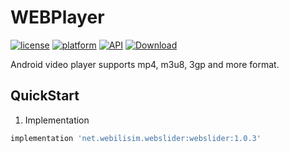 # WEBPlayer
[![license](https://img.shields.io/badge/license-MIT-blue.svg)](https://raw.githubusercontent.com/webilisim/WEBPlayer/master/LICENSE)
[![platform](https://img.shields.io/badge/platform-Android-yellow.svg)](https://www.android.com)
[![API](https://img.shields.io/badge/API-16%2B-brightgreen.svg?style=flat)](https://android-arsenal.com/api?level=16)
[ ![Download](https://api.bintray.com/packages/netwebilisim/WEBSlider/net.webilisim.webslider/images/download.svg?version=1.0.3) ](https://bintray.com/netwebilisim/WEBSlider/net.webilisim.webslider/1.0.3/link)

 Android video player supports mp4, m3u8, 3gp and more format.
 
 ## QuickStart

1. Implementation
```gradle
implementation 'net.webilisim.webslider:webslider:1.0.3'
```
